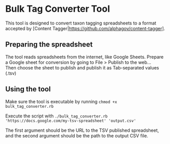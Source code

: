 # Bulk Tag Converter Tool

This tool is designed to convert taxon tagging spreadsheets to a format
accepted by [Content Tagger|https://github.com/alphagov/content-tagger].

## Preparing the spreadsheet

The tool reads spreadsheets from the internet, like Google Sheets. Prepare
a Google sheet for conversion by going to File > Publish to the web...  
Then choose the sheet to publish and publish it as Tab-separated values (.tsv)

## Using the tool

Make sure the tool is executable by running `chmod +x bulk_tag_converter.rb`

Execute the script with
`./bulk_tag_converter.rb 'https://docs.google.com/my-tsv-spreadsheet'
'output.csv'`

The first argument should be the URL to the TSV published spreadsheet, and
the second argument should be the path to the output CSV file.
